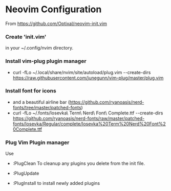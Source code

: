 
# Neovim Configuration
From https://github.com/Optixal/neovim-init.vim


### Create 'init.vim' 
in your ~/.config/nvim directory.


### Install vim-plug plugin manager
- curl -fLo ~/.local/share/nvim/site/autoload/plug.vim --create-dirs https://raw.githubusercontent.com/junegunn/vim-plug/master/plug.vim

### Install font for icons
- and a beautiful airline bar (https://github.com/ryanoasis/nerd-fonts/tree/master/patched-fonts)
- curl -fLo ~/.fonts/Iosevka\ Term\ Nerd\ Font\ Complete.ttf --create-dirs https://github.com/ryanoasis/nerd-fonts/raw/master/patched-fonts/Iosevka/Regular/complete/Iosevka%20Term%20Nerd%20Font%20Complete.ttf

### Plug Vim Plugin manager
Use
- :PlugClean 
To cleanup any plugins you delete from the init file.

- :PlugUpdate 
- :PlugInstall to install newly added plugins 


